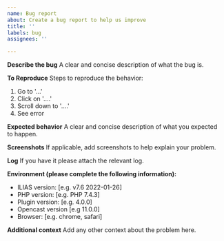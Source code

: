```yaml
---
name: Bug report
about: Create a bug report to help us improve
title: ''
labels: bug
assignees: ''

---
```


**Describe the bug**
A clear and concise description of what the bug is.

**To Reproduce**
Steps to reproduce the behavior:
1. Go to '...'
2. Click on '....'
3. Scroll down to '....'
4. See error

**Expected behavior**
A clear and concise description of what you expected to happen.

**Screenshots**
If applicable, add screenshots to help explain your problem.

**Log**
If you have it please attach the relevant log.

**Environment (please complete the following information):**
 - ILIAS version: [e.g.  v7.6 2022-01-26]
 - PHP version: [e.g. PHP 7.4.3]
 - Plugin version: [e.g. 4.0.0]
 - Opencast version [e.g 11.0.0]
 - Browser: [e.g. chrome, safari]

**Additional context**
Add any other context about the problem here.

